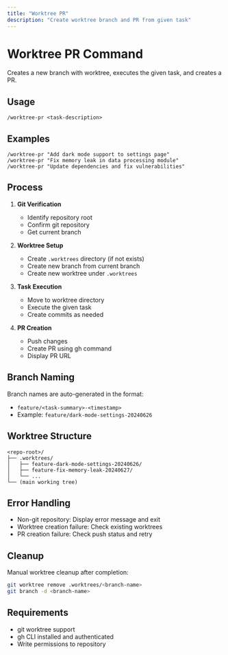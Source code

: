 ```yaml
---
title: "Worktree PR"
description: "Create worktree branch and PR from given task"
---
```


# Worktree PR Command

Creates a new branch with worktree, executes the given task, and creates a PR.

## Usage

```
/worktree-pr <task-description>
```

## Examples

```
/worktree-pr "Add dark mode support to settings page"
/worktree-pr "Fix memory leak in data processing module"
/worktree-pr "Update dependencies and fix vulnerabilities"
```

## Process

1. **Git Verification**
   - Identify repository root
   - Confirm git repository
   - Get current branch

2. **Worktree Setup**
   - Create `.worktrees` directory (if not exists)
   - Create new branch from current branch
   - Create new worktree under `.worktrees`

3. **Task Execution**
   - Move to worktree directory
   - Execute the given task
   - Create commits as needed

4. **PR Creation**
   - Push changes
   - Create PR using gh command
   - Display PR URL

## Branch Naming

Branch names are auto-generated in the format:
- `feature/<task-summary>-<timestamp>`
- Example: `feature/dark-mode-settings-20240626`

## Worktree Structure

```
<repo-root>/
├── .worktrees/
│   ├── feature-dark-mode-settings-20240626/
│   ├── feature-fix-memory-leak-20240627/
│   └── ...
└── (main working tree)
```

## Error Handling

- Non-git repository: Display error message and exit
- Worktree creation failure: Check existing worktrees
- PR creation failure: Check push status and retry

## Cleanup

Manual worktree cleanup after completion:
```bash
git worktree remove .worktrees/<branch-name>
git branch -d <branch-name>
```

## Requirements

- git worktree support
- gh CLI installed and authenticated
- Write permissions to repository